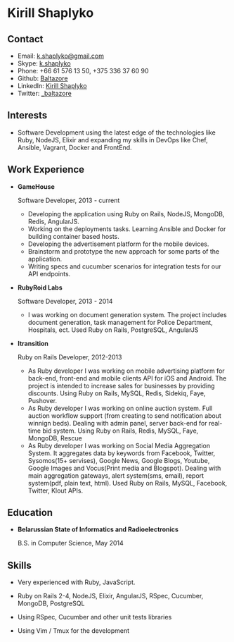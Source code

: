 Kirill Shaplyko
===============


Contact
--------

*   Email: [k.shaplyko@gmail.com](mailto:k.shaplyko@gmail.com)
*   Skype: [k.shaplyko](skype:k.shaplyko)
*   Phone: +66 61 576 13 50, +375 336 37 60 90
*   Github: [Baltazore](https://github.com/baltazore)
*   LinkedIn: [Kirill Shaplyko](https://www.linkedin.com/pub/kirill-shaplyko/61/473/9a1/en)
*   Twitter: [_baltazore](http://twitter.com/_baltazore)

Interests
---------

*   Software Development using the latest edge of the technologies like Ruby,
    NodeJS, Elixir and expanding my skills in DevOps like Chef, Ansible, Vagrant,
    Docker and FrontEnd.


Work Experience
---------------

*   **GameHouse**

    Software Developer, 2013 - current

    -   Developing the application using Ruby on Rails, NodeJS, MongoDB, Redis,
        AngularJS.
    -   Working on the deployments tasks. Learning Ansible and Docker for
        building container based hosts.
    -   Developing the advertisement platform for the mobile devices.
    -   Brainstorm and prototype the new approach for some parts of the
        application.
    -   Writing specs and cucumber scenarios for integration tests for our API
        endpoints.

*   **RubyRoid Labs**

    Software Developer, 2013 - 2014

    -   I was working on document generation system. The project includes
    document generation, task management for Police Department, Hospitals, ect.
    Used Ruby on Rails, PostgreSQL, AngularJS

*   **Itransition**

    Ruby on Rails Developer, 2012-2013

    -   As Ruby developer I was working on mobile advertising platform for
    back-end, front-end and mobile clients API for iOS and Android. The project
    is intended to increase sales for businesses by providing discounts.
    Using Ruby on Rails, MySQL, Redis, Sidekiq, Faye, Pushover.
    -   As Ruby developer I was working on online auction system. Full auction
    workflow support (from creating to send notification about winnign beds).
    Dealing with admin panel, server back-end for real-time bid system.
    Using Ruby on Rails, Redis, MySQL, Faye, MongoDB, Rescue
    -   As Ruby developer I was working on Social Media Aggregation System. It
    aggregates data by keywords from Facebook, Twitter, Sysomos(15+ servises),
    Google News, Google Blogs, Youtube, Google Images and Vocus(Print media and
    Blogspot). Dealing with main aggregation gateways, alert system(sms, email),
    report system(pdf, plain text, html). Used Ruby on Rails, MySQL, Facebook,
    Twitter, Klout APIs.


Education
---------

*   **Belarussian State of Informatics and Radioelectronics**

    B.S. in Computer Science, May 2014


Skills
------

*   Very experienced with Ruby, JavaScript.

*   Ruby on Rails 2-4, NodeJS, Elixir, AngularJS, RSpec, Cucumber, MongoDB, PostgreSQL

*   Using RSpec, Cucumber and other unit tests libraries

*   Using Vim / Tmux for the development

